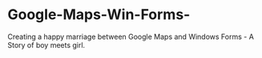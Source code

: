 # Google-Maps-Win-Forms-
Creating a happy marriage between Google Maps and Windows Forms - A Story of boy meets girl.
